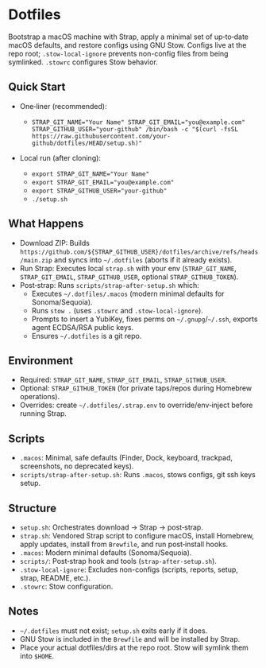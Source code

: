 Dotfiles
========

Bootstrap a macOS machine with Strap, apply a minimal set of up‑to‑date macOS defaults, and restore configs using GNU Stow. Configs live at the repo root; `.stow-local-ignore` prevents non-config files from being symlinked. `.stowrc` configures Stow behavior.

Quick Start
-----------

- One‑liner (recommended):
  - `STRAP_GIT_NAME="Your Name" STRAP_GIT_EMAIL="you@example.com" STRAP_GITHUB_USER="your-github" /bin/bash -c "$(curl -fsSL https://raw.githubusercontent.com/your-github/dotfiles/HEAD/setup.sh)"`

- Local run (after cloning):
  - `export STRAP_GIT_NAME="Your Name"`
  - `export STRAP_GIT_EMAIL="you@example.com"`
  - `export STRAP_GITHUB_USER="your-github"`
  - `./setup.sh`

What Happens
------------

- Download ZIP: Builds `https://github.com/${STRAP_GITHUB_USER}/dotfiles/archive/refs/heads/main.zip` and syncs into `~/.dotfiles` (aborts if it already exists).
- Run Strap: Executes local `strap.sh` with your env (`STRAP_GIT_NAME`, `STRAP_GIT_EMAIL`, `STRAP_GITHUB_USER`, optional `STRAP_GITHUB_TOKEN`).
- Post‑strap: Runs `scripts/strap-after-setup.sh` which:
  - Executes `~/.dotfiles/.macos` (modern minimal defaults for Sonoma/Sequoia).
  - Runs `stow .` (uses `.stowrc` and `.stow-local-ignore`).
  - Prompts to insert a YubiKey, fixes perms on `~/.gnupg`/`~/.ssh`, exports agent ECDSA/RSA public keys.
  - Ensures `~/.dotfiles` is a git repo.

Environment
-----------

- Required: `STRAP_GIT_NAME`, `STRAP_GIT_EMAIL`, `STRAP_GITHUB_USER`.
- Optional: `STRAP_GITHUB_TOKEN` (for private taps/repos during Homebrew operations).
- Overrides: create `~/.dotfiles/.strap.env` to override/env‑inject before running Strap.

Scripts
-------

- `.macos`: Minimal, safe defaults (Finder, Dock, keyboard, trackpad, screenshots, no deprecated keys).
- `scripts/strap-after-setup.sh`: Runs `.macos`, stows configs, git ssh keys setup.

Structure
---------

- `setup.sh`: Orchestrates download → Strap → post‑strap.
- `strap.sh`: Vendored Strap script to configure macOS, install Homebrew, apply updates, install from `Brewfile`, and run post‑install hooks.
- `.macos`: Modern minimal defaults (Sonoma/Sequoia).
- `scripts/`: Post‑strap hook and tools (`strap-after-setup.sh`).
- `.stow-local-ignore`: Excludes non-configs (scripts, reports, setup, strap, README, etc.).
- `.stowrc`: Stow configuration.

Notes
-----

- `~/.dotfiles` must not exist; `setup.sh` exits early if it does.
- GNU Stow is included in the `Brewfile` and will be installed by Strap.
- Place your actual dotfiles/dirs at the repo root. Stow will symlink them into `$HOME`.
